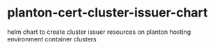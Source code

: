 # planton-cert-cluster-issuer-chart

helm chart to create cluster issuer resources on planton hosting environment container clusters
